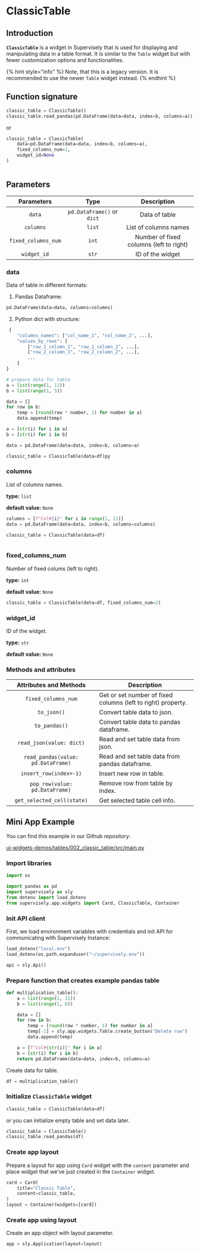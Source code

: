 # ClassicTable

## Introduction

**`ClassicTable`** is a widget in Supervisely that is used for displaying and manipulating data in a table format. It is similar to the `Table` widget but with fewer customization options and functionalities.

{% hint style="info" %}
Note, that this is a legacy version. It is recommended to use the newer `Table` widget instead.
{% endhint %}

## Function signature

```python
classic_table = ClassicTable()
classic_table.read_pandas(pd.DataFrame(data=data, index=b, columns=a))
```

or

```python
classic_table = ClassicTable(
    data=pd.DataFrame(data=data, index=b, columns=a),
    fixed_columns_num=1,
    widget_id=None
)
```

<figure><img src="https://user-images.githubusercontent.com/79905215/218053006-6a62f66e-2848-42cb-8dda-6f36146107f0.png" alt=""><figcaption></figcaption></figure>

## Parameters

|      Parameters     |            Type            |               Description               |
| :-----------------: | :------------------------: | :-------------------------------------: |
|        `data`       | `pd.DataFrame()` or `dict` |              Data of table              |
|      `columns`      |           `list`           |          List of columns names          |
| `fixed_columns_num` |            `int`           | Number of fixed columns (left to right) |
|     `widget_id`     |            `str`           |             ID of the widget            |

### data

Data of table in different formats:

1. Pandas Dataframe:

```python
pd.DataFrame(data=data, columns=columns)
```

2. Python dict with structure:

```python
 {
    "columns_names": ["col_name_1", "col_name_2", ...],
    "values_by_rows": [
        ["row_1_column_1", "row_1_column_2", ...],
        ["row_2_column_1", "row_2_column_2", ...],
        ...
    ]
}

# prepare data for table
a = list(range(1, 11))
b = list(range(1, 5))

data = []
for row in b:
    temp = [round(row * number, 1) for number in a]
    data.append(temp)

a = [str(i) for i in a]
b = [str(i) for i in b]

data = pd.DataFrame(data=data, index=b, columns=a)

classic_table = ClassicTable(data=df)py
```

### columns

List of columns names.

**type:** `list`

**default value:** `None`

```python
columns = [f"Col#{i}" for i in range(1, 11)]
data = pd.DataFrame(data=data, index=b, columns=columns)

classic_table = ClassicTable(data=df)
```

<figure><img src="https://user-images.githubusercontent.com/79905215/218053549-86215c69-3d43-4a99-a3f4-1eb53b168dcd.png" alt=""><figcaption></figcaption></figure>

### fixed\_columns\_num

Number of fixed colums (left to right).

**type:** `int`

**default value:** `None`

```python
classic_table = ClassicTable(data=df, fixed_columns_num=2)
```

### widget\_id

ID of the widget.

**type:** `str`

**default value:** `None`

### Methods and attributes

|       Attributes and Methods       | Description                                                  |
| :--------------------------------: | ------------------------------------------------------------ |
|         `fixed_columns_num`        | Get or set number of fixed columns (left to right) property. |
|             `to_json()`            | Convert table data to json.                                  |
|            `to_pandas()`           | Convert table data to pandas dataframe.                      |
|      `read_json(value: dict)`      | Read and set table data from json.                           |
| `read_pandas(value: pd.DataFrame)` | Read and set table data from pandas dataframe.               |
|       `insert_row(index=-1)`       | Insert new row in table.                                     |
|   `pop_row(value: pd.DataFrame)`   | Remove row from table by index.                              |
|     `get_selected_cell(state)`     | Get selected table cell info.                                |

## Mini App Example

You can find this example in our Github repository:

[ui-widgets-demos/tables/002\_classic\_table/src/main.py](https://github.com/supervisely-ecosystem/ui-widgets-demos/blob/master/tables/002\_classic\_table/src/main.py)

### Import libraries

```python
import os

import pandas as pd
import supervisely as sly
from dotenv import load_dotenv
from supervisely.app.widgets import Card, ClassicTable, Container
```

### Init API client

First, we load environment variables with credentials and init API for communicating with Supervisely Instance:

```python
load_dotenv("local.env")
load_dotenv(os.path.expanduser("~/supervisely.env"))

api = sly.Api()
```

### Prepare function that creates example pandas table

```python
def multiplication_table():
    a = list(range(1, 11))
    b = list(range(1, 6))

    data = []
    for row in b:
        temp = [round(row * number, 1) for number in a]
        temp[-1] = sly.app.widgets.Table.create_button("Delete row")
        data.append(temp)

    a = [f"Col#{str(i)}" for i in a]
    b = [str(i) for i in b]
    return pd.DataFrame(data=data, index=b, columns=a)
```

Create data for table.

```python
df = multiplication_table()
```

### Initialize `ClassicTable` widget

```python
classic_table = ClassicTable(data=df)
```

or you can initialize empty table and set data later.

```python
classic_table = ClassicTable()
classic_table.read_pandas(df)
```

### Create app layout

Prepare a layout for app using `Card` widget with the `content` parameter and place widget that we've just created in the `Container` widget.

```python
card = Card(
    title="Classic Table",
    content=classic_table,
)
layout = Container(widgets=[card])
```

### Create app using layout

Create an app object with layout parameter.

```python
app = sly.Application(layout=layout)
```

<figure><img src="https://user-images.githubusercontent.com/79905215/218065148-e15d9642-2ca2-4132-9f76-52ed3cff5cce.png" alt=""><figcaption></figcaption></figure>
